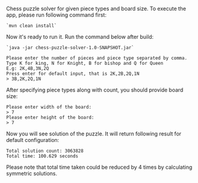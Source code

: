 Chess puzzle solver for given piece types and board size.
To execute the app, please run following command first:

    `mvn clean install`

Now it's ready to run it. Run the command below after build:

    `java -jar chess-puzzle-solver-1.0-SNAPSHOT.jar`


```
Please enter the number of pieces and piece type separated by comma.
Type K for king, N for Knight, B for bishop and Q for Queen
E.g: 2K,4B,3N,2Q
Press enter for default input, that is 2K,2B,2Q,1N
> 3B,2K,2Q,1N
```

After specifying piece types along with count, you should provide board size:
```
Please enter width of the board:
> 7
Please enter height of the board:
> 7
```

Now you will see solution of the puzzle. It will return following result for
default configuration:
```
Total solution count: 3063828
Total time: 100.629 seconds
```

Please note that total time taken could be reduced by 4 times by calculating
symmetric solutions.



